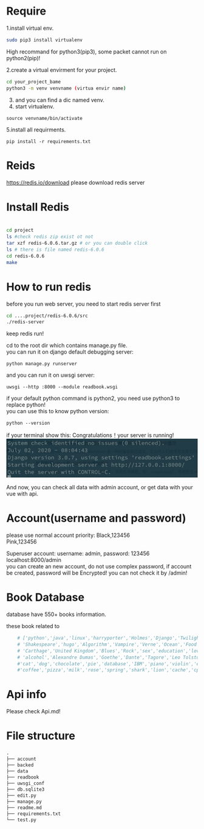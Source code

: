 # Require

1.install virtual env.

```bash
sudo pip3 install virtualenv
```

High recommand for python3(pip3), some packet cannot run on python2(pip)!

2.create a virtual envirment for your project.

```bash
cd your_project_bame
python3 -m venv venvname (virtua envir name)
```

3. and you can find a dic named venv.
4. start virtualenv.

```
source venvname/bin/activate
```

5.install all requirments.

```
pip install -r requirements.txt
```

# Reids

<https://redis.io/download>
please download redis server

# Install Redis

```bash

cd project
ls #check redis zip exist ot not
tar xzf redis-6.0.6.tar.gz # or you can double click
ls # there is file named redis-6.0.6
cd redis-6.0.6
make
```

# How to run redis

before you run web server, you need to start redis server first

```bash
cd ....project/redis-6.0.6/src
./redis-server

```

keep redis run!

cd to the root dir which contains manage.py file.<br>
you can run it on django default debugging server:

```
python manage.py runserver
```

and you can run it on uwsgi server:

```
uwsgi --http :8000 --module readbook.wsgi
```

if your default python command is python2, you need use python3 to replace python!<br>
you can use this to know python version:

```
python --version
```

if your terminal show this: Congratulations！your server is running!
![image](https://github.com/unsw-cse-capstone-project/capstone-project-orchid-malevolence/blob/master/Django_and_vue/img.png)

And now, you can check all data with admin account, or get data with your vue with api.

# Account(username and password)

please use normal account priority:
Black,123456<br>
Pink,123456<br>

Superuser account: username: admin, password: 123456<br>
localhost:8000/admin<br>
you can create an new account, do not use complex password, if account be created, password will be Encrypted! you can not check it by /admin!

# Book Database

database have 550+ books information.

these book related to

```python
    # ['python','java','linux','harryporter','Holmes','Django','Twilight','cook',
    # 'Shakespeare','hugo','Algorithm','Vampire','Verne','Ocean','Food','Fruit','Maya','Egypt','Roma',
    # 'Carthage','United Kingdom','Blues','Rock','sex','education','love','friend','countryside','airplane','magic','speaking',
    # 'alcohol','Alexandre Dumas','Goethe','Dante','Tagore','Leo Tolstoy','Maxim Gorky','Hemingway','Balzac','Pushkin',
    #'cat','dog','chocolate','pie','database','IBM','piano','violin','elves','tank','cake','tea',
    #'coffee','pizza','milk','rose','spring','shark','lion','cache','cpu','gpu','intel','newspaper','law','sun','moon','basketball','football']
```

# Api info

Please check Api.md!

# File structure

```
.
├── account
├── backed
├── data
├── readbook
├── uwsgi_conf
├── db.sqlite3
├── edit.py
├── manage.py
├── readme.md
├── requirements.txt
└── test.py
```
